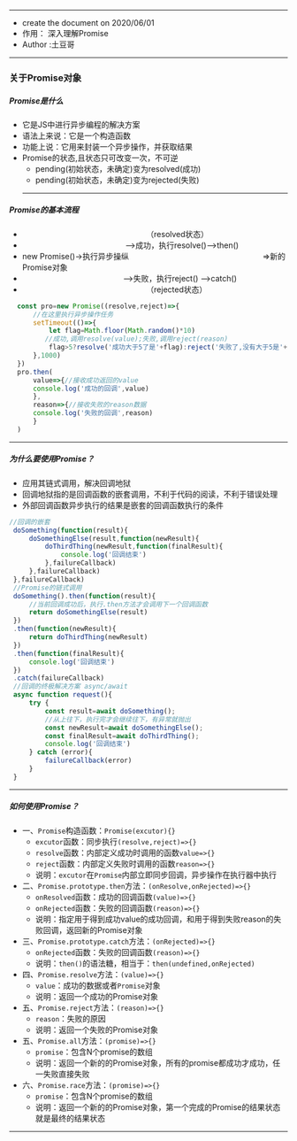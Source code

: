  * **********************************
  - create the document on 2020/06/01
  - 作用： 深入理解Promise
  - Author   :土豆哥
 * ***********************************
### 关于Promise对象
##### Promise是什么
+ 它是JS中进行异步编程的解决方案
+ 语法上来说：它是一个构造函数
+ 功能上说：它用来封装一个异步操作，并获取结果
+ Promise的状态,且状态只可改变一次，不可逆
  - pending(初始状态，未确定)变为resolved(成功)
  - pending(初始状态，未确定)变为rejected(失败) 
  ---
##### Promise的基本流程
* &#8195;&#8195;&#8195;&#8195;&#8195;&#8195;&#8195;&#8195;&#8195;&#8195;&#8195;&#8195;&#8195;&#8195;&#8195;&#8195;（resolved状态）
* &#8195;&#8195;&#8195;&#8195; &#8195;&#8195;&#8195;&#8195;&#8195;&#8195;&#8195;&#8195;&#8195;——>成功，执行resolve()——>then()
* new Promise()->执行异步操纵&#8195;&#8195;&#8195;&#8195;&#8195;&#8195;&#8195; &#8195;&#8195;&#8195;&#8195;&#8195;&#8195;&#8195;&#8195;&#8195;&#8195;=>新的Promise对象
* &#8195;&#8195;&#8195;&#8195;&#8195;&#8195;&#8195;&#8195;&#8195;&#8195;&#8195;&#8195;&#8195;——>失败，执行reject() ——>catch()
* &#8195;&#8195;&#8195;&#8195;&#8195;&#8195;&#8195;&#8195;&#8195;&#8195;&#8195;&#8195;&#8195;&#8195;&#8195;&#8195;（rejected状态）
```javascript
  const pro=new Promise((resolve,reject)=>{
      //在这里执行异步操作任务
      setTimeout(()=>{
          let flag=Math.floor(Math.random()*10)
         //成功,调用resolve(value);失败,调用reject(reason)
          flag>5?resolve('成功大于5了是'+flag):reject('失败了,没有大于5是'+flag)
      },1000)
  })
  pro.then(
      value=>{//接收成功返回的value
      console.log('成功的回调',value)
      },
      reason=>{//接收失败的reason数据
      console.log('失败的回调',reason)
      }
  )
```
 ---
##### 为什么要使用Promise？
* 应用其链式调用，解决回调地狱
* 回调地狱指的是回调函数的嵌套调用，不利于代码的阅读，不利于错误处理
* 外部回调函数异步执行的结果是嵌套的回调函数执行的条件
```javascript
//回调的嵌套
 doSomething(function(result){
     doSomethingElse(result,function(newResult){
         doThirdThing(newResult,function(finalResult){
             console.log('回调结束')
         },failureCallback)
     },failureCallback)
 },failureCallback)
 //Promise的链式调用
 doSomething().then(function(result){
     //当前回调成功后，执行.then方法才会调用下一个回调函数
     return doSomethingElse(result)
 })
 .then(function(newResult){
     return doThirdThing(newResult)
 })
 .then(function(finalResult){
     console.log('回调结束')
 })
 .catch(failureCallback)
 //回调的终极解决方案 async/await
 async function request(){
     try {
         const result=await doSomething();
         //从上往下，执行完才会继续往下，有异常就抛出
         const newResult=await doSomethingElse();
         const finalResult=await doThirdThing();
         console.log('回调结束')
     } catch (error){
         failureCallback(error)
     }
 }
```
  ---
##### 如何使用Promise？
+ 一、`Promise`构造函数：`Promise(excutor){}`
  - `excutor`函数：同步执行`(resolve,reject)=>{}`
  - `resolve`函数：内部定义成功时调用的函数`value=>{}`
  - `reject`函数：内部定义失败时调用的函数`reason=>{}`
  -  说明：`excutor`在`Promise`内部立即同步回调，异步操作在执行器中执行
+ 二、`Promise.prototype.then`方法：`(onResolve,onRejected)=>{}`
  - `onResolved`函数：成功的回调函数`(value)=>{}`
  - `onRejected`函数：失败的回调函数`(reason)=>{}`
  - 说明：指定用于得到成功value的成功回调，和用于得到失败reason的失败回调，返回新的Promise对象
+ 三、`Promise.prototype.catch`方法：`(onRejected)=>{}`
  - `onRejected`函数：失败的回调函数`(reason)=>{}`
  - 说明：`then()`的语法糖，相当于：`then(undefined,onRejected)`
+ 四、`Promise.resolve`方法：`(value)=>{}`
  - `value`：成功的数据或者`Promise`对象
  - 说明：返回一个成功的Promise对象
+ 五、`Promise.reject`方法：`(reason)=>{}`
  - `reason`：失败的原因
  - 说明：返回一个失败的Promise对象
+ 五、`Promise.all`方法：`(promise)=>{}`
  - `promise`：包含N个promise的数组
  - 说明：返回一个新的的Promise对象，所有的promise都成功才成功，任一失败直接失败
+ 六、`Promise.race`方法：`(promise)=>{}`
  - `promise`：包含N个promise的数组
  - 说明：返回一个新的的Promise对象，第一个完成的Promise的结果状态就是最终的结果状态
 ---
